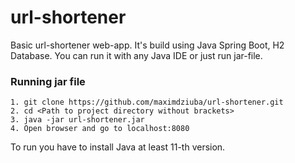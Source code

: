 # url-shortener

Basic url-shortener web-app. It's build using Java Spring Boot, H2 Database.
You can run it with any Java IDE or just run jar-file.


### Running jar file
    1. git clone https://github.com/maximdziuba/url-shortener.git
    2. cd <Path to project directory without brackets>
    3. java -jar url-shortener.jar
    4. Open browser and go to localhost:8080

To run you have to install Java at least 11-th version.
